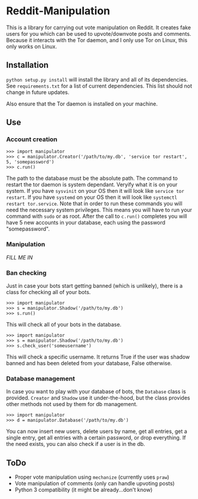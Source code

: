# Reddit-Manipulation

This is a library for carrying out vote manipulation on Reddit.
It creates fake users for you which can be used to upvote/downvote posts and comments.
Because it interacts with the Tor daemon, and I only use Tor on Linux, this only works on Linux.

## Installation

`python setup.py install` will install the library and all of its dependencies.
See `requirements.txt` for a list of current dependencies.
This list should not change in future updates.

Also ensure that the Tor daemon is installed on your machine.

## Use

### Account creation

```
>>> import manipulator
>>> c = manipulator.Creator('/path/to/my.db', 'service tor restart', 5, 'somepassword')
>>> c.run()
```

The path to the database must be the absolute path.
The command to restart the tor daemon is system dependant.
Veryify what it is on your system.
If you have `sysvinit` on your OS then it will look like `service tor restart`.
If you have `systemd` on your OS then it will look like `systemctl restart tor.service`.
Note that in order to run these commands you will need the necessary system privileges.
This means you will have to run your command with `sudo` or as root.
After the call to `c.run()` completes you will have 5 new accounts in your database, each using the password "somepassword".

### Manipulation

*FILL ME IN*

### Ban checking

Just in case your bots start getting banned (which is unlikely), there is a class for checking all of your bots.

```
>>> import manipulator
>>> s = manipulator.Shadow('/path/to/my.db')
>>> s.run()
```

This will check all of your bots in the database.

```
>>> import manipulator
>>> s = manipulator.Shadow('/path/to/my.db')
>>> s.check_user('someusername')
```

This will check a specific username.
It returns True if the user was shadow banned and has been deleted from your database, False otherwise.

### Database management

In case you want to play with your database of bots, the `Database` class is provided.
`Creator` and `Shadow` use it under-the-hood, but the class provides other methods not used by them for db management.

```
>>> import manipulator
>>> d = manipulator.Database('/path/to/my.db')
```

You can now insert new users, delete users by name, get all entries, get a single entry, get all entries with a certain password,
or drop everything. If the need exists, you can also check if a user is in the db.

## ToDo

* Proper vote manipulation using `mechanize` (currently uses `praw`)
* Vote manipulation of comments (only can handle upvoting posts)
* Python 3 compatibility (it might be already...don't know)
